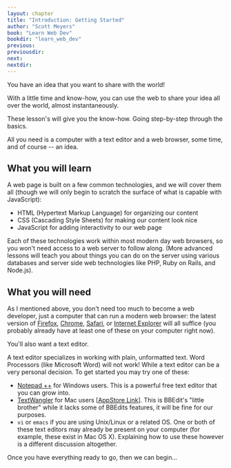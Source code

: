 ```yaml
---
layout: chapter
title: "Introduction: Getting Started"
author: "Scott Meyers"
book: "Learn Web Dev"
bookdir: "learn_web_dev"
previous:
previousdir:
next:
nextdir:
---
```


You have an idea that you want to share with the world!

With a little time and know-how, you can use the web to share your idea all over the world, almost instantaneously.

These lesson's will give you the know-how. Going step-by-step through the basics.

All you need is a computer with a text editor and a web browser, some time, and of course -- an idea.

## What you will learn

A web page is built on a few common technologies, and we will cover them all (though we will only begin to scratch the surface of what is capable with JavaScript):

- HTML (Hypertext Markup Language) for organizing our content
- CSS (Cascading Style Sheets) for making our content look nice
- JavaScript for adding interactivity to our web page

Each of these technologies work within most modern day web browsers, so you won't need access to a web server to follow along. (More advanced lessons will teach you about things you can do on the server using various databases and server side web technologies like PHP, Ruby on Rails, and Node.js).

## What you will need

As I mentioned above, you don't need too much to become a web developer, just a computer that can run a modern web browser: the latest version of [Firefox](http://www.mozilla.org/en-US/firefox/), [Chrome](http://www.google.com/chrome/), [Safari](http://www.google.com/chrome/), or [Internet Explorer](http://windows.microsoft.com/en-us/internet-explorer/download-ie) will all suffice (you probably already have at least one of these on your computer right now).

You'll also want a text editor.

A text editor specializes in working with plain, unformatted text. Word Processors (like Microsoft Word) will not work! While a text editor can be a very personal decision. To get started you may try one of these:

- [Notepad ++](http://notepad-plus-plus.org/) for Windows users. This is a powerful free text editor that you can grow into.
- [TextWangler](http://www.barebones.com/products/textwrangler/) for Mac users \[[AppStore Link](https://itunes.apple.com/us/app/textwrangler/id404010395#)\]. This is BBEdit's "little brother" while it lacks some of BBEdits features, it will be fine for our purposes.
- `vi` or `emacs` if you are using Unix/Linux or a related OS. One or both of these text editors may already be present on your computer (for example, these exist in Mac OS X). Explaining how to use these however is a different discussion altogether.

Once you have everything ready to go, then we can begin...

